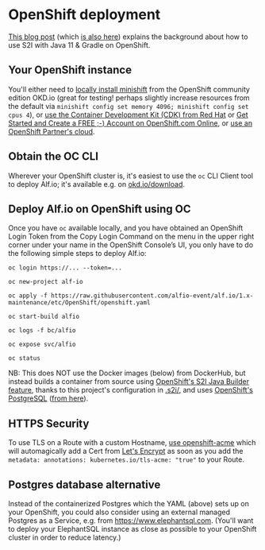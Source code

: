 # OpenShift deployment

[This blog post](https://developers.redhat.com/blog/2018/12/18/openshift-java-s2i-builder-java-11-grade/) (which [is also here](http://blog2.vorburger.ch/2018/11/s2i-with-java-11-gradle-builds-for.html)) explains the background about how to use S2I with Java 11 & Gradle on OpenShift.

## Your OpenShift instance

You'll either need to [locally install minishift](https://docs.okd.io/latest/minishift/index.html) from the OpenShift community edition OKD.io (great for testing! perhaps slightly increase resources from the default via `minishift config set memory 4096; minishift config set cpus 4`), or [use the Container Development Kit (CDK) from Red Hat](https://developers.redhat.com/products/cdk/overview/) or [Get Started and Create a FREE ;-) Account on OpenShift.com Online](https://www.openshift.com), or [use an OpenShift Partner's cloud](https://www.openshift.com/learn/partners/).

## Obtain the OC CLI

Wherever your OpenShift cluster is, it's easiest to use the `oc` CLI Client tool to deploy Alf.io; it's available e.g. on [okd.io/download](https://www.okd.io/download.html).

## Deploy Alf.io on OpenShift using OC

Once you have `oc` available locally, and you have obtained an OpenShift Login Token from the Copy Login Command on the menu in the upper right corner under your name in the OpenShift Console’s UI, you only have to do the following simple steps to deploy Alf.io:

    oc login https://... --token=...

    oc new-project alf-io

    oc apply -f https://raw.githubusercontent.com/alfio-event/alf.io/1.x-maintenance/etc/OpenShift/openshift.yaml

    oc start-build alfio

    oc logs -f bc/alfio

    oc expose svc/alfio

    oc status

NB: This does NOT use the Docker images (below) from DockerHub, but instead builds a container from source using [OpenShift's S2I Java Builder feature](https://github.com/fabric8io-images/s2i/tree/master/java/examples), thanks to this project's configuration in [.s2i/](../../.s2i/), and uses [OpenShift's PostgreSQL](https://docs.okd.io/latest/using_images/db_images/postgresql.html) ([from here](https://github.com/sclorg/postgresql-container)).

## HTTPS Security

To use TLS on a Route with a custom Hostname, [use openshift-acme](https://github.com/tnozicka/openshift-acme/tree/master/deploy/letsencrypt-live/single-namespace) which will automagically add a Cert from [Let's Encrypt](https://letsencrypt.org) as soon as you add the `metadata: annotations: kubernetes.io/tls-acme: "true"` to your Route.

## Postgres database alternative

Instead of the containerized Postgres which the YAML (above) sets up on your OpenShift, you could also consider using an external managed Postgres as a Service, e.g. from https://www.elephantsql.com.  (You'll want to deploy your ElephantSQL instance as close as possible to your OpenShift cluster in order to reduce latency.)

